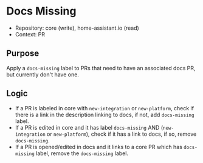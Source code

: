 # Docs Missing

* Repository: core (write), home-assistant.io (read)
* Context: PR

## Purpose

Apply a `docs-missing` label to PRs that need to have an associated docs PR, but currently don't have one.

## Logic

* If a PR is labeled in core with `new-integration` or `new-platform`, check if there is a link in the description linking to docs, if not, add `docs-missing` label.
* If a PR is edited in core and it has label `docs-missing` AND (`new-integration` or `new-platform`), check if it has a link to docs, if so, remove `docs-missing`.
* If a PR is opened/edited in docs and it links to a core PR which has `docs-missing` label, remove the `docs-missing` label.
